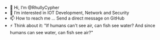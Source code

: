 - 👋 Hi, I’m @RhullyCypher
- 👀 I’m interested in IOT Development, Network and Security
- 📫 How to reach me ... Send a direct message on GitHub
- ⚡ Think about it: "If humans can't see air, can fish see water? And since humans can see water, can fish see air?"

<!---
RhullyCypher/RhullyCypher is a ✨ special ✨ repository because its `README.md` (this file) appears on your GitHub profile.
You can click the Preview link to take a look at your changes.
--->
